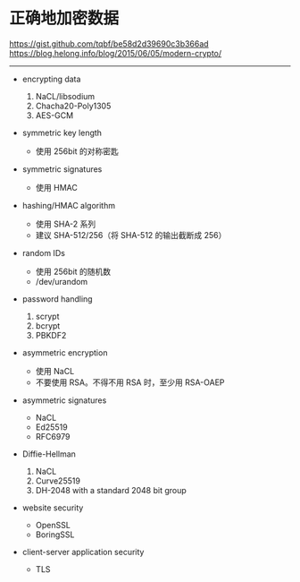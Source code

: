 # 正确地加密数据

https://gist.github.com/tqbf/be58d2d39690c3b366ad
https://blog.helong.info/blog/2015/06/05/modern-crypto/

---

+ encrypting data
    1. NaCL/libsodium
    2. Chacha20-Poly1305
    3. AES-GCM

+ symmetric key length
    - 使用 256bit 的对称密匙

+ symmetric signatures
    - 使用 HMAC

+ hashing/HMAC algorithm
    - 使用 SHA-2 系列
    - 建议 SHA-512/256（将 SHA-512 的输出截断成 256）

+ random IDs
    - 使用 256bit 的随机数
    - /dev/urandom

+ password handling
    1. scrypt
    2. bcrypt
    3. PBKDF2

+ asymmetric encryption
    - 使用 NaCL
    - 不要使用 RSA。不得不用 RSA 时，至少用 RSA-OAEP

+ asymmetric signatures
    - NaCL
    - Ed25519
    - RFC6979

+ Diffie-Hellman
    1. NaCL
    2. Curve25519
    3. DH-2048 with a standard 2048 bit group

+ website security
    - OpenSSL
    - BoringSSL

+ client-server application security
    - TLS

